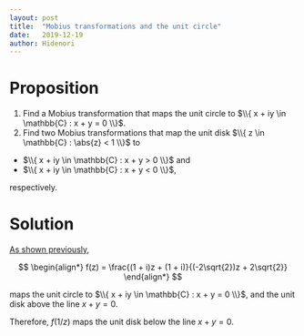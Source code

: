 ```yaml
---
layout: post
title:  "Mobius transformations and the unit circle"
date:   2019-12-19
author: Hidenori
---
```


# Proposition
1. Find a Mobius transformation that maps the unit circle to $\\{ x + iy \in \mathbb{C} : x + y = 0 \\}$.
1. Find two Mobius transformations that map the unit disk $\\{ z \in \mathbb{C} : \abs{z} < 1 \\}$ to
  * $\\{ x + iy \in \mathbb{C} : x + y > 0 \\}$ and
  * $\\{ x + iy \in \mathbb{C} : x + y < 0 \\}$,

   respectively.

# Solution
[As shown previously](/2019/12/17/unit-disk-ex-3-18.html),

$$
\begin{align*}
  f(z) = \frac{(1 + i)z + (1 + i)}{(-2\sqrt{2})z + 2\sqrt{2}}
\end{align*}
$$

maps the unit circle to $\\{ x + iy \in \mathbb{C} : x + y = 0 \\}$, and the unit disk above the line $x + y = 0$.

Therefore, $f(1/z)$ maps the unit disk below the line $x + y = 0$.
